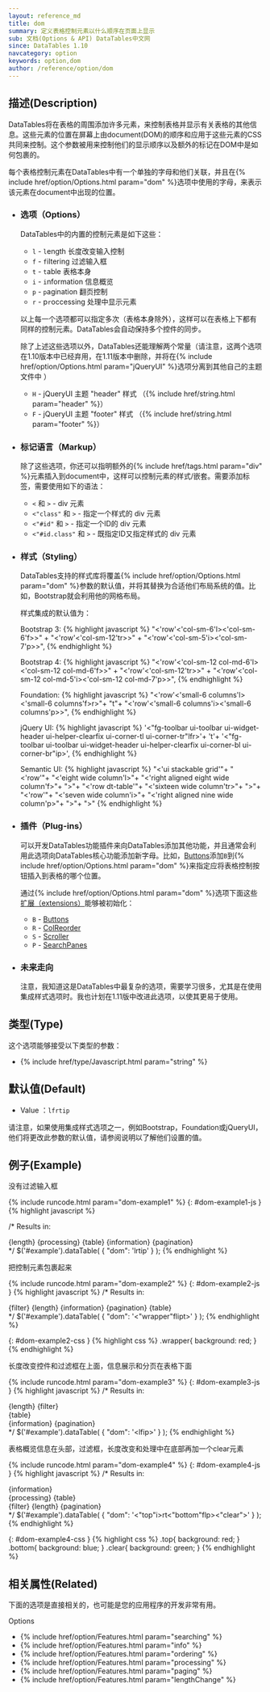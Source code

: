 ```yaml
---
layout: reference_md
title: dom
summary: 定义表格控制元素以什么顺序在页面上显示
sub: 文档(Options & API) DataTables中文网
since: DataTables 1.10
navcategory: option
keywords: option,dom
author: /reference/option/dom
---
```


## 描述(Description)


DataTables将在表格的周围添加许多元素，来控制表格并显示有关表格的其他信息。这些元素的位置在屏幕上由document(DOM)的顺序和应用于这些元素的CSS共同来控制。这个参数被用来控制他们的显示顺序以及额外的标记在DOM中是如何包裹的。

每个表格控制元素在DataTables中有一个单独的字母和他们关联，并且在{% include href/option/Options.html param="dom" %}选项中使用的字母，来表示该元素在document中出现的位置。


- ### 选项（Options）

  DataTables中的内置的控制元素是如下这些：

  - `l` - `l`ength 长度改变输入控制
  - `f` - `f`iltering 过滤输入框
  - `t` - `t`able 表格本身
  - `i` - `i`nformation 信息概览
  - `p` - `p`agination 翻页控制
  - `r` - p`r`occessing 处理中显示元素

  以上每一个选项都可以指定多次（表格本身除外），这样可以在表格上下都有同样的控制元素。DataTables会自动保持多个控件的同步。

  除了上述这些选项以外，DataTables还能理解两个常量（请注意，这两个选项在1.10版本中已经弃用，在1.11版本中删除，并将在{% include href/option/Options.html param="jQueryUI" %}选项分离到其他自己的主题文件中 ）

  - `H` - jQueryUI 主题 "header" 样式 （{% include href/string.html param="header" %}）
  - `F` - jQueryUI 主题 "footer" 样式 （{% include href/string.html param="footer" %}）


- ### 标记语言（Markup）

  除了这些选项，你还可以指明额外的{% include href/tags.html param="div" %}元素插入到document中，这样可以控制元素的样式/嵌套。需要添加标签，需要使用如下的语法：

  - `<` 和 `>` - div 元素
  - `<"class"` 和 `>` - 指定一个样式的 div 元素
  - `<"#id"` 和 `>` - 指定一个ID的 div 元素
  - `<"#id.class"` 和 `>` - 既指定ID又指定样式的  div 元素

- ### 样式（Styling）

  DataTables支持的样式库将覆盖{% include href/option/Options.html param="dom" %}参数的默认值，并将其替换为合适他们布局系统的值。比如，Bootstrap就会利用他的网格布局。

  样式集成的默认值为：

  Bootstrap 3:
  {% highlight javascript %}
  "<'row'<'col-sm-6'l><'col-sm-6'f>>" +
  "<'row'<'col-sm-12'tr>>" +
  "<'row'<'col-sm-5'i><'col-sm-7'p>>",
  {% endhighlight %}

  Bootstrap 4:
  {% highlight javascript %}
  "<'row'<'col-sm-12 col-md-6'l><'col-sm-12 col-md-6'f>>" +
  "<'row'<'col-sm-12'tr>>" +
  "<'row'<'col-sm-12 col-md-5'i><'col-sm-12 col-md-7'p>>",
  {% endhighlight %}

  Foundation:
  {% highlight javascript %}
  "<'row'<'small-6 columns'l><'small-6 columns'f>r>"+
  "t"+
  "<'row'<'small-6 columns'i><'small-6 columns'p>>",
  {% endhighlight %}

  jQuery UI:
  {% highlight javascript %}
  '<"fg-toolbar ui-toolbar ui-widget-header ui-helper-clearfix ui-corner-tl ui-corner-tr"lfr>'+
  't'+
  '<"fg-toolbar ui-toolbar ui-widget-header ui-helper-clearfix ui-corner-bl ui-corner-br"ip>',
  {% endhighlight %}

  Semantic UI:
  {% highlight javascript %}
  "<'ui stackable grid'"+
      "<'row'"+
          "<'eight wide column'l>"+
          "<'right aligned eight wide column'f>"+
      ">"+
      "<'row dt-table'"+
          "<'sixteen wide column'tr>"+
      ">"+
      "<'row'"+
          "<'seven wide column'i>"+
          "<'right aligned nine wide column'p>"+
      ">"+
  ">"
  {% endhighlight %}


- ### 插件（Plug-ins）

  可以开发DataTables功能插件来向DataTables添加其他功能，并且通常会利用此选项向DataTables核心功能添加新字母。比如，[Buttons]({{site.baseurl}}/extensions/buttons)添加`B`到{% include href/option/Options.html param="dom" %}来指定应将表格控制按钮插入到表格的哪个位置。

  通过{% include href/option/Options.html param="dom" %}选项下面这些[扩展（extensions）]({{site.baseurl}}/extensions)能够被初始化：

  - `B` - [Buttons]({{site.baseurl}}/extensions/buttons)
  - `R` - [ColReorder](https://datatables.net/extensions/colreorder)
  - `S` - [Scroller](https://datatables.net/extensions/scroller)
  - `P` - [SearchPanes](https://datatables.net/extensions/searchpanes)


- ### 未来走向

  注意，我知道这是DataTables中最复杂的选项，需要学习很多，尤其是在使用集成样式选项时。我也计划在1.11版中改进此选项，以使其更易于使用。


## 类型(Type)
这个选项能够接受以下类型的参数：

- {% include href/type/Javascript.html param="string" %}

## 默认值(Default)

- Value ：`lfrtip`
 
请注意，如果使用集成样式选项之一，例如Bootstrap，Foundation或jQueryUI，他们将更改此参数的默认值，请参阅说明以了解他们设置的值。


## 例子(Example)

没有过滤输入框

{% include runcode.html param="dom-example1" %}
{: #dom-example1-js }
{% highlight javascript %}

/* Results in:
    <div>
      {length}
      {processing}
      {table}
      {information}
      {pagination}
    </div>
*/
$('#example').dataTable( {
  "dom": 'lrtip'
} );
{% endhighlight %}

把控制元素包裹起来


{% include runcode.html param="dom-example2" %}
{: #dom-example2-js }
{% highlight javascript %}
/* Results in:
    <div class="wrapper">
      {filter}
      {length}
      {information}
      {pagination}
      {table}
    </div>
*/
$('#example').dataTable( {
  "dom": '<"wrapper"flipt>'
} );
{% endhighlight %}

{: #dom-example2-css }
{% highlight css %}
.wrapper{
  background: red;
}
{% endhighlight %}

长度改变控件和过滤框在上面，信息展示和分页在表格下面


{% include runcode.html param="dom-example3" %}
{: #dom-example3-js }
{% highlight javascript %}
/* Results in:
    <div>
      {length}
      {filter}
      <div>
        {table}
      </div>
      {information}
      {pagination}
    </div>
*/
$('#example').dataTable( {
  "dom": '<lf<t>ip>'
} );
{% endhighlight %}


表格概览信息在头部，过滤框，长度改变和处理中在底部再加一个clear元素


{% include runcode.html param="dom-example4" %}
{: #dom-example4-js }
{% highlight javascript %}
/* Results in:
    <div class="top">
      {information}
    </div>
    {processing}
    {table}
    <div class="bottom">
      {filter}
      {length}
      {pagination}
    </div>
    <div class="clear"></div>
*/
$('#example').dataTable( {
  "dom": '<"top"i>rt<"bottom"flp><"clear">'
} );
{% endhighlight %}

{: #dom-example4-css }
{% highlight css %}
.top{
  background: red;
}
.bottom{
  background: blue;
}
.clear{
  background: green;
}
{% endhighlight %}

## 相关属性(Related)
下面的选项是直接相关的，也可能是您的应用程序的开发非常有用。

Options

- {% include href/option/Features.html param="searching" %}
- {% include href/option/Features.html param="info" %}
- {% include href/option/Features.html param="ordering" %}
- {% include href/option/Features.html param="processing" %}
- {% include href/option/Features.html param="paging" %}
- {% include href/option/Features.html param="lengthChange" %}
